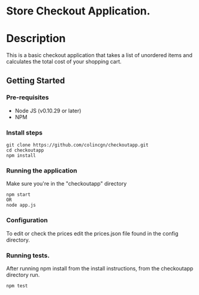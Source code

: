 # Store Checkout Application.

# Description

This is a basic checkout application that takes a list of unordered items and calculates the total cost of your shopping cart.

## Getting Started

### Pre-requisites
 * Node JS (v0.10.29 or later)
 * NPM

### Install steps
```
git clone https://github.com/colincgn/checkoutapp.git
cd checkoutapp
npm install
```

### Running the application
Make sure you're in the "checkoutapp" directory
```
npm start
OR
node app.js
```

### Configuration
To edit or check the prices edit the prices.json file found in the config directory.

### Running tests.
After running npm install from the install instructions, from the checkoutapp directory run.
```
npm test
```

